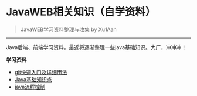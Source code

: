 # JavaWEB相关知识（自学资料）
> JavaWEB学习资料整理与收集 by Xu1Aan
---
Java后端、前端学习资料，最近将逐渐整理一些java基础知识。大厂，冲冲冲！

**学习资料**

- [git快速入门及详细用法](./git用法.md)
- [Java基础知识点](./java基础.md)
- [java流程控制](./java流程控制)

